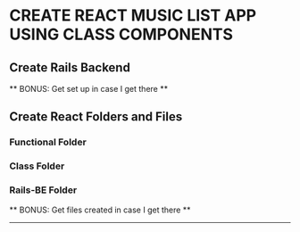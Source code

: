 # CREATE REACT MUSIC LIST APP USING CLASS COMPONENTS

## Create Rails Backend
** BONUS: Get set up in case I get there **

## Create React Folders and Files

### Functional Folder
### Class Folder

### Rails-BE Folder
** BONUS: Get files created in case I get there **

---
